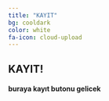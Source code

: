 ```yaml
---
title: "KAYIT"
bg: cooldark
color: white
fa-icon: cloud-upload
---
```


## KAYIT!

<h4>buraya kayıt butonu gelicek<h4>
